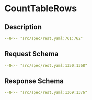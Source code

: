 # CountTableRows

## Description

```yaml
--8<-- "src/spec/rest.yaml:761:762"
```

## Request Schema

```yaml
--8<-- "src/spec/rest.yaml:1350:1368"
```
## Response Schema

```yaml
--8<-- "src/spec/rest.yaml:1369:1376"
```
